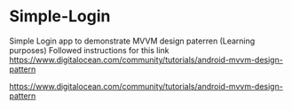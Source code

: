 # Simple-Login
Simple Login app to demonstrate MVVM design paterren (Learning purposes) 
Followed instructions for this link
https://www.digitalocean.com/community/tutorials/android-mvvm-design-pattern
 
https://www.digitalocean.com/community/tutorials/android-mvvm-design-pattern
